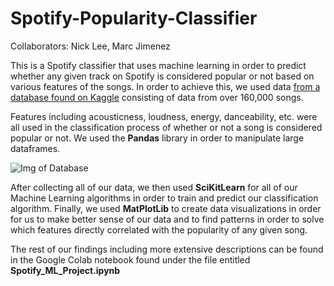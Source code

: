 # Spotify-Popularity-Classifier
Collaborators: Nick Lee, Marc Jimenez

This is a Spotify classifier that uses machine learning in order to predict whether any given track on Spotify is considered popular or not based on various features of the songs.
In order to achieve this, we used data [from a database found on Kaggle](https://www.kaggle.com/yamaerenay/spotify-dataset-19212020-160k-tracks) consisting of data from over 160,000 songs.

Features including acousticness, loudness, energy, danceability, etc. were all used in the classification process of whether or not a song is considered popular or not. We used the **Pandas** library in order to manipulate large dataframes.

![Img of Database](https://i.ibb.co/pdmNshn/Annotation-2020-09-05-132657.png)



After collecting all of our data, we then used **SciKitLearn** for all of our Machine Learning algorithms in order to train and predict our classification algorithm. 
Finally, we used **MatPlotLib** to create data visualizations in order for us to make better sense of our data and to find patterns in order to solve which features directly correlated with the popularity of any given song.

The rest of our findings including more extensive descriptions can be found in the Google Colab notebook found under the file entitled **Spotify_ML_Project.ipynb**
